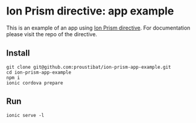 # Ion Prism directive: app example

This is an example of an app using [Ion Prism directive](https://github.com/proustibat/ion-prism). 
For documentation please visit the repo of the directive.

## Install
```
git clone git@github.com:proustibat/ion-prism-app-example.git
cd ion-prism-app-example
npm i
ionic cordova prepare
```

## Run
```
ionic serve -l
```